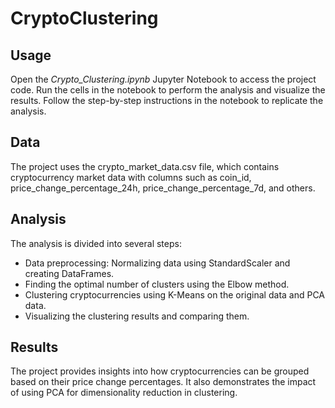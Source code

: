 # CryptoClustering
## Usage
Open the _Crypto_Clustering.ipynb_ Jupyter Notebook to access the project code.
Run the cells in the notebook to perform the analysis and visualize the results.
Follow the step-by-step instructions in the notebook to replicate the analysis.
## Data
The project uses the crypto_market_data.csv file, which contains cryptocurrency market data with columns such as coin_id, price_change_percentage_24h, price_change_percentage_7d, and others.

## Analysis
The analysis is divided into several steps:
* Data preprocessing: Normalizing data using StandardScaler and creating DataFrames.
* Finding the optimal number of clusters using the Elbow method.
* Clustering cryptocurrencies using K-Means on the original data and PCA data.
* Visualizing the clustering results and comparing them.
## Results
The project provides insights into how cryptocurrencies can be grouped based on their price change percentages. It also demonstrates the impact of using PCA for dimensionality reduction in clustering.
